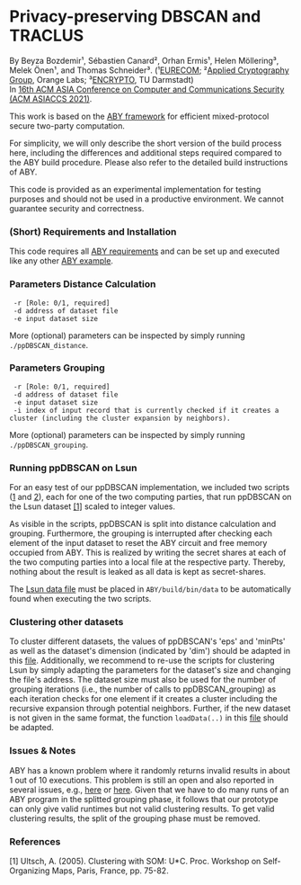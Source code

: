 # Privacy-preserving DBSCAN and TRACLUS

By Beyza Bozdemir¹, Sébastien Canard², Orhan Ermis¹, Helen Möllering³, Melek Önen¹, and Thomas Schneider³. (¹[EURECOM](http://www.eurecom.fr); ²[Applied Cryptography Group](https://crypto.orange-labs.fr/), Orange Labs; ³[ENCRYPTO](http://www.encrypto.de), TU Darmstadt) <br>In [16th ACM ASIA Conference on Computer and Communications Security (ACM ASIACCS 2021)](https://asiaccs2021.comp.polyu.edu.hk/). <!--%[Paper available here.](https://encrypto.de/papers/) -->

This work is based on the [ABY framework](https://github.com/encryptogroup/ABY/) for efficient mixed-protocol secure two-party computation.

For simplicity, we will only describe the short version of the build process here, including the differences and additional steps required compared to the ABY build procedure.
Please also refer to the detailed build instructions of ABY.

This code is provided as an experimental implementation for testing purposes and should not be used in a productive environment. We cannot guarantee security and correctness.

### (Short) Requirements and Installation

This code requires all [ABY requirements](https://github.com/encryptogroup/ABY#requirements) and can be set up and executed like any other [ABY example](https://github.com/encryptogroup/ABY#aby-applications).

### Parameters Distance Calculation
```Usage: ./asv_test
 -r [Role: 0/1, required]
 -d address of dataset file
 -e input dataset size
```
More (optional) parameters can be inspected by simply running `./ppDBSCAN_distance`.

### Parameters Grouping
```Usage: ./asv_test
 -r [Role: 0/1, required]
 -d address of dataset file
 -e input dataset size
 -i index of input record that is currently checked if it creates a cluster (including the cluster expansion by neighbors). 
```
More (optional) parameters can be inspected by simply running `./ppDBSCAN_grouping`.

### Running ppDBSCAN on Lsun
For an easy test of our ppDBSCAN implementation, we included two scripts ([1](https://github.com/encryptogroup/ppDBSCAN/blob/main/client_script.sh) and [2](https://github.com/encryptogroup/ppDBSCAN/blob/main/server_script.sh)), each for one of the two computing parties, that run ppDBSCAN on the Lsun dataset [[1]](#1) scaled to integer values. 

As visible in the scripts, ppDBSCAN is split into distance calculation and grouping. Furthermore, the grouping is interrupted after checking each element of the input dataset to reset the ABY circuit and free memory occupied from ABY. This is realized by writing the secret shares at each of the two computing parties into a local file at the respective party. Thereby, nothing about the result is leaked as all data is kept as secret-shares.

The [Lsun data file](https://github.com/encryptogroup/ppDBSCAN/blob/main/data/Lsun_prepared.txt) must be placed in `ABY/build/bin/data` to be automatically found when executing the two scripts.

### Clustering other datasets
To cluster different datasets, the values of ppDBSCAN's 'eps' and 'minPts' as well as the dataset's dimension (indicated by 'dim') should be adapted in this [file](https://github.com/encryptogroup/ppDBSCAN/blob/main/src/examples/ppdbscan/common/ppdbscan_coordination.cpp). Additionally, we recommend to re-use the scripts for clustering Lsun by simply adapting the parameters for the dataset's size and changing the file's address. The dataset size must also be used for the number of grouping iterations (i.e., the number of calls to ppDBSCAN_grouping) as each iteration checks for one element if it creates a cluster including the recursive expansion through potential neighbors. Further, if the new dataset is not given in the same format, the function `loadData(..)` in this [file](https://github.com/encryptogroup/ppDBSCAN/blob/main/src/examples/ppdbscan/common/ppdbscan_coordination.cpp) should be adapted.

### Issues & Notes
ABY has a known problem where it randomly returns invalid results in about 1 out of 10 executions. This problem is still an open and also reported in several issues, e.g., [here](https://github.com/MPC-SoK/frameworks/issues/19) or [here](https://github.com/encryptogroup/ABY/issues/114). Given that we have to do many runs of an ABY program in the splitted grouping phase, it follows that our prototype can only give valid runtimes but not valid clustering results. To get valid clustering results, the split of the grouping phase must be removed.

### References
<a id="1">[1]</a> 
Ultsch, A. (2005).
Clustering with SOM: U*C. 
Proc. Workshop on Self-Organizing Maps, Paris, France, pp. 75-82.
